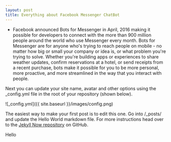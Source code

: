 ```yaml
---
layout: post
title: Everything about Facebook Messenger ChatBot
---
```


- Facebook announced Bots for Messenger in April, 2016 making it possible for developers to connect with the more than 900 million people around the world who use Messenger every month.
Bots for Messenger are for anyone who's trying to reach people on mobile - no matter how big or small your company or idea is, or what problem you're trying to solve. Whether you're building apps or experiences to share weather updates, confirm reservations at a hotel, or send receipts from a recent purchase, bots make it possible for you to be more personal, more proactive, and more streamlined in the way that you interact with people.

Next you can update your site name, avatar and other options using the _config.yml file in the root of your repository (shown below).

![_config.yml]({{ site.baseurl }}/images/config.png)

The easiest way to make your first post is to edit this one. Go into /_posts/ and update the Hello World markdown file. For more instructions head over to the [Jekyll Now repository](https://github.com/barryclark/jekyll-now) on GitHub.

Hello
